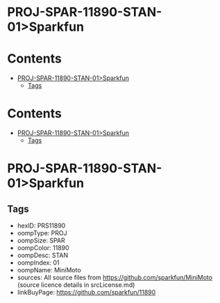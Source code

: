 
PROJ-SPAR-11890-STAN-01>Sparkfun
================================

Contents
========

* [PROJ-SPAR-11890-STAN-01>Sparkfun](#proj-spar-11890-stan-01sparkfun)
	* [Tags](#tags)

Contents
========

* [PROJ-SPAR-11890-STAN-01>Sparkfun](#proj-spar-11890-stan-01sparkfun)
	* [Tags](#tags)

# PROJ-SPAR-11890-STAN-01>Sparkfun

## Tags

- hexID: PRS11890
- oompType: PROJ
- oompSize: SPAR
- oompColor: 11890
- oompDesc: STAN
- oompIndex: 01
- oompName: MiniMoto
- sources: All source files from https://github.com/sparkfun/MiniMoto (source licence details in srcLicense.md)
- linkBuyPage: https://github.com/sparkfun/11890
